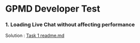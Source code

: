 # GPMD Developer Test

### 1. Loading Live Chat without affecting performance

Solution : [Task 1 readme.md](Frontend/readme.md)
